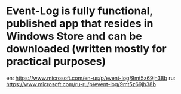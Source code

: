 # Event-Log is fully functional, published app that resides in Windows Store and can be downloaded (written mostly for practical purposes)
en: https://www.microsoft.com/en-us/p/event-log/9mt5z69jh38b
ru: https://www.microsoft.com/ru-ru/p/event-log/9mt5z69jh38b

